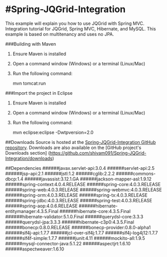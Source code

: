 #Spring-JQGrid-Integration
===========
This example will explain you how to use JQGrid with Spring MVC.
Integration tutorial for JQGrid, Spring MVC, Hibernate, and MySQL.
This example is based on multitenancy and uses no JPA.

###Building with Maven
1. Ensure Maven is installed
2. Open a command window (Windows) or a terminal (Linux/Mac)
3. Run the following command:

	mvn tomcat:run

###Import the project in Eclipse
1. Ensure Maven is installed
2. Open a command window (Windows) or a terminal (Linux/Mac)
3. Run the following command:

	mvn eclipse:eclipse -Dwtpversion=2.0

##Downloads
Source is hosted at the [Spring-JQGrid-Integration GitHub repository](https://github.com/shivam091/Spring-JQGrid-Integration/). 
Downloads are also available on the [GitHub project's Downloads section] (https://github.com/shivam091/Spring-JQGrid-Integration/downloads)

##Dependencies
######javax.servlet-api:3.0.4
######servlet-api:2.5
######jsp-api:2.1
######jstl:1.2
######cglib:2.2.2
######commons-dbcp:1.4
######javassist:3.12.1.GA
######jackson-mapper-asl:1.9.12
######spring-context:4.0.4.RELEASE
######spring-core:4.0.3.RELEASE
######spring-web:4.0.3.RELEASE
######spring-webmvc:4.0.3.RELEASE
######spring-orm:4.0.3.RELEASE
######spring-tx:4.0.3.RELEASE
######spring-jdbc:4.0.3.RELEASE
######spring-test:4.0.3.RELEASE
######spring-aop:4.0.6.RELEASE
######hibernate-entitymanager:4.3.5.Final
######hibernate-core:4.3.5.Final
######hibernate-validator:5.1.0.Final
######querydsl-core:3.3.3
######querydsl-jpa:3.3.3
######hibernate-c3p0:4.3.5.Final
######bonecp:0.8.0.RELEASE
######bonecp-provider:0.8.0-alpha1
######slf4j-api:1.7.7
######jcl-over-slf4j:1.7.7
######slf4j-log4j12:1.7.7
######slf4f-simple:1.7.7
######junit:4.11
######mockito-all:1.9.5
######mysql-connector-java:5.1.22
######aspectjrt:1.6.10
######aspectweaver:1.6.10

